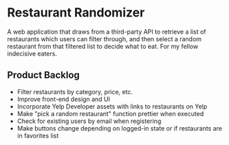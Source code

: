 # Restaurant Randomizer
A web application that draws from a third-party API to retrieve a list of restaurants which users can filter through, and then select a random restaurant from that filtered list to decide what to eat. For my fellow indecisive eaters.

## Product Backlog
- Filter restaurants by category, price, etc.
- Improve front-end design and UI
- Incorporate Yelp Developer assets with links to restaurants on Yelp
- Make "pick a random restaurant" function prettier when executed
- Check for existing users by email when registering
- Make buttons change depending on logged-in state or if restaurants are in favorites list

